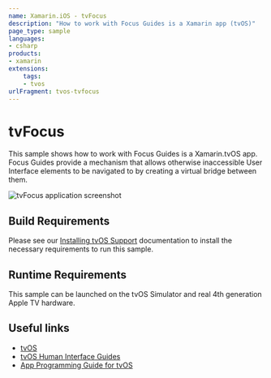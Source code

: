 ```yaml
---
name: Xamarin.iOS - tvFocus
description: "How to work with Focus Guides is a Xamarin app (tvOS)"
page_type: sample
languages:
- csharp
products:
- xamarin
extensions:
    tags:
    - tvos
urlFragment: tvos-tvfocus
---
```

# tvFocus

This sample shows how to work with Focus Guides is a Xamarin.tvOS app. Focus Guides provide a mechanism that allows otherwise inaccessible User Interface elements to be navigated to by creating a virtual bridge between them.

![tvFocus application screenshot](Screenshots/01.png "tvFocus application screenshot")

## Build Requirements

Please see our [Installing tvOS Support](https://docs.microsoft.com/xamarin/ios/tvos/get-started/installation) documentation to install the necessary requirements to run this sample.

## Runtime Requirements

This sample can be launched on the tvOS Simulator and real 4th generation Apple TV hardware.

## Useful links

- [tvOS](https://developer.apple.com/tvos/)
- [tvOS Human Interface Guides](https://developer.apple.com/tvos/human-interface-guidelines/)
- [App Programming Guide for tvOS](https://developer.apple.com/library/prerelease/tvos/documentation/General/Conceptual/AppleTV_PG/)